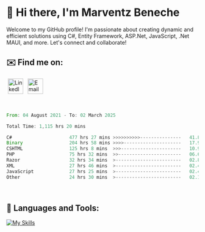 # 👋 Hi there, I'm Marventz Beneche

Welcome to my GitHub profile! I'm passionate about creating dynamic and efficient solutions using C#, Entity Framework, ASP.Net, JavaScript, .Net MAUI, and more. Let's connect and collaborate!

## ✉️ Find me on:
 <a href="https://linkedin.com/in/benechem" target="_blank" rel="noopener noreferrer"> <img src="https://icons.iconarchive.com/icons/limav/flat-gradient-social/512/Linkedin-icon.png" alt="LinkedIn" height="40" style="vertical-align:top; margin:4px"></a>
 <a href="mailto:info@benechem.co"> <img src="https://icons.iconarchive.com/icons/dtafalonso/android-lollipop/512/Gmail-icon.png" alt="Email" height="40" style="vertical-align:top; margin:4px"></a>
</p>

<br/>
<!--START_SECTION:waka-->

```rust
From: 04 August 2021 - To: 02 March 2025

Total Time: 1,115 hrs 20 mins

C#                     477 hrs 27 mins >>>>>>>>>>---------------   41.89 %
Binary                 204 hrs 58 mins >>>>---------------------   17.98 %
CSHTML                 125 hrs 8 mins  >>>----------------------   10.98 %
PHP                    75 hrs 32 mins  >>-----------------------   06.63 %
Razor                  32 hrs 34 mins  >------------------------   02.86 %
XML                    27 hrs 46 mins  >------------------------   02.44 %
JavaScript             27 hrs 25 mins  >------------------------   02.41 %
Other                  24 hrs 30 mins  >------------------------   02.15 %
```

<!--END_SECTION:waka-->
<br />

## 🧰 Languages and Tools:

[![My Skills](https://skillicons.dev/icons?i=js,html,css,cs,java,php,mysql,dotnet,bootstrap,visualstudio,vscode,androidstudio,azure,xd,wordpress,raspberrypi)](https://skillicons.dev)
<br />

